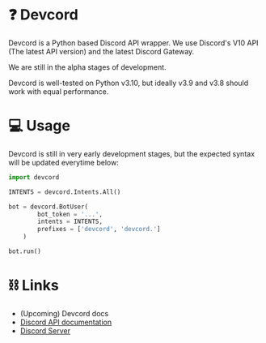 # ❓ Devcord

Devcord is a Python based Discord API wrapper. We use Discord's V10 API (The latest API version) and the latest Discord Gateway.

We are still in the alpha stages of development.

Devcord is well-tested on Python v3.10, but ideally v3.9 and v3.8 should work with equal performance.

# 💻 Usage

Devcord is still in very early development stages, but the expected syntax will be updated everytime below:

```py
import devcord

INTENTS = devcord.Intents.All()

bot = devcord.BotUser(
        bot_token = '...',
        intents = INTENTS,
        prefixes = ['devcord', 'devcord.']
    )

bot.run()
```

# ⛓ Links

- (Upcoming) Devcord docs
- [Discord API documentation](https://discord.com/developers/docs)
- [Discord Server](https://discord.gg/bTnheyspUm)
